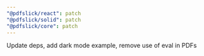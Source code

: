 ```yaml
---
"@pdfslick/react": patch
"@pdfslick/solid": patch
"@pdfslick/core": patch
---
```


Update deps, add dark mode example, remove use of eval in PDFs
